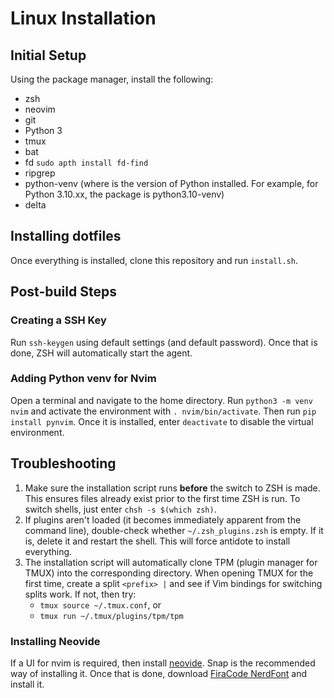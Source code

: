 # Linux Installation

## Initial Setup

Using the package manager, install the following:

* zsh
* neovim
* git
* Python 3
* tmux
* bat
* fd `sudo apth install fd-find`
* ripgrep
* python<ver>-venv (where <ver> is the version of Python installed. For example, for
  Python 3.10.xx, the package is python3.10-venv)
* delta 

## Installing dotfiles

Once everything is installed, clone this repository and run `install.sh`.

## Post-build Steps

### Creating a SSH Key

Run `ssh-keygen` using default settings (and default password). Once that is done, ZSH
will automatically start the agent.

### Adding Python venv for Nvim

Open a terminal and navigate to the home directory. Run `python3 -m venv nvim` and
activate the environment with `. nvim/bin/activate`. Then run `pip install pynvim`. Once
it is installed, enter `deactivate` to disable the virtual environment.

## Troubleshooting

1. Make sure the installation script runs **before** the switch to ZSH is made. This
   ensures files already exist prior to the first time ZSH is run. To switch shells, just
   enter `chsh -s $(which zsh)`.
2. If plugins aren't loaded (it becomes immediately apparent from the command line),
   double-check whether `~/.zsh_plugins.zsh` is empty. If it is, delete it and restart the
   shell. This will force antidote to install everything.
3. The installation script will automatically clone TPM (plugin manager for TMUX) into the
   corresponding directory. When opening TMUX for the first time, create a split `<prefix>
   |` and see if Vim bindings for switching splits work. If not, then try:
   * `tmux source ~/.tmux.conf`, or
   * `tmux run ~/.tmux/plugins/tpm/tpm`

### Installing Neovide

If a UI for nvim is required, then install
[neovide](https://neovide.dev/installation.html). Snap is the recommended way of
installing it. Once that is done, download [FiraCode
NerdFont](https://github.com/ryanoasis/nerd-fonts/tree/master/patched-fonts/FiraCode) and
install it.
